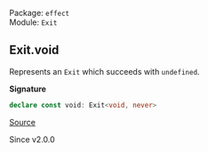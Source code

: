 Package: `effect`<br />
Module: `Exit`<br />

## Exit.void

Represents an `Exit` which succeeds with `undefined`.

**Signature**

```ts
declare const void: Exit<void, never>
```

[Source](https://github.com/Effect-TS/effect/tree/main/packages/effect/src/Exit.ts#L369)

Since v2.0.0